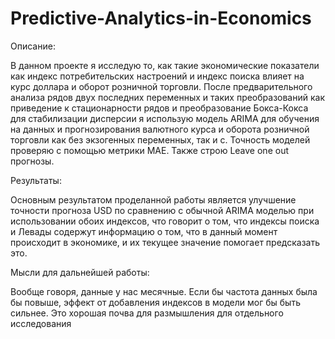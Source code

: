 # Predictive-Analytics-in-Economics
Описание:

В данном проекте я исследую то, как такие экономические показатели как индекс потребительских настроений и индекс поиска влияет на курс доллара и оборот розничной торговли. После предварительного анализа рядов двух последних переменных и таких преобразований как приведение к стационарности рядов и преобразование Бокса-Кокса для стабилизации дисперсии я использую модель ARIMA для обучения на данных и прогнозирования валютного курса и оборота розничной торговли как без экзогенных переменных, так и с. Точность моделей проверяю с помощью метрики MAE. Также строю Leave one out прогнозы.

Результаты:

Основным результатом проделанной работы является улучшение точности прогноза USD по сравнению с обычной ARIMA моделью при использовании обоих индексов, что говорит о том, что индексы поиска и Левады содержут информацию о том, что в данный момент происходит в экономике, и их текущее значение помогает предсказать это.

Мысли для дальнейшей работы:

Вообще говоря, данные у нас месячные. Если бы частота данных была бы повыше, эффект от добавления индексов в модели мог бы быть сильнее. Это хорошая почва для размышления для отдельного исследования
